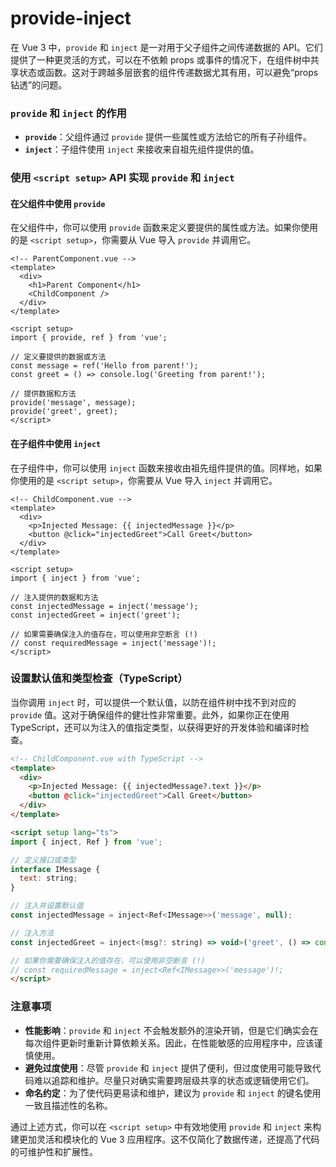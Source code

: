 # provide-inject
在 Vue 3 中，`provide` 和 `inject` 是一对用于父子组件之间传递数据的 API。它们提供了一种更灵活的方式，可以在不依赖 props 或事件的情况下，在组件树中共享状态或函数。这对于跨越多层嵌套的组件传递数据尤其有用，可以避免“props 钻透”的问题。

### `provide` 和 `inject` 的作用

- **`provide`**：父组件通过 `provide` 提供一些属性或方法给它的所有子孙组件。
- **`inject`**：子组件使用 `inject` 来接收来自祖先组件提供的值。

### 使用 `<script setup>` API 实现 `provide` 和 `inject`

#### 在父组件中使用 `provide`

在父组件中，你可以使用 `provide` 函数来定义要提供的属性或方法。如果你使用的是 `<script setup>`，你需要从 Vue 导入 `provide` 并调用它。

```vue
<!-- ParentComponent.vue -->
<template>
  <div>
    <h1>Parent Component</h1>
    <ChildComponent />
  </div>
</template>

<script setup>
import { provide, ref } from 'vue';

// 定义要提供的数据或方法
const message = ref('Hello from parent!');
const greet = () => console.log('Greeting from parent!');

// 提供数据和方法
provide('message', message);
provide('greet', greet);
</script>
```

#### 在子组件中使用 `inject`

在子组件中，你可以使用 `inject` 函数来接收由祖先组件提供的值。同样地，如果你使用的是 `<script setup>`，你需要从 Vue 导入 `inject` 并调用它。

```vue
<!-- ChildComponent.vue -->
<template>
  <div>
    <p>Injected Message: {{ injectedMessage }}</p>
    <button @click="injectedGreet">Call Greet</button>
  </div>
</template>

<script setup>
import { inject } from 'vue';

// 注入提供的数据和方法
const injectedMessage = inject('message');
const injectedGreet = inject('greet');

// 如果需要确保注入的值存在，可以使用非空断言 (!)
// const requiredMessage = inject('message')!;
</script>
```

### 设置默认值和类型检查（TypeScript）

当你调用 `inject` 时，可以提供一个默认值，以防在组件树中找不到对应的 `provide` 值。这对于确保组件的健壮性非常重要。此外，如果你正在使用 TypeScript，还可以为注入的值指定类型，以获得更好的开发体验和编译时检查。

```html
<!-- ChildComponent.vue with TypeScript -->
<template>
  <div>
    <p>Injected Message: {{ injectedMessage?.text }}</p>
    <button @click="injectedGreet">Call Greet</button>
  </div>
</template>

<script setup lang="ts">
import { inject, Ref } from 'vue';

// 定义接口或类型
interface IMessage {
  text: string;
}

// 注入并设置默认值
const injectedMessage = inject<Ref<IMessage>>('message', null);

// 注入方法
const injectedGreet = inject<(msg?: string) => void>('greet', () => console.log('Default greet'));

// 如果你需要确保注入的值存在，可以使用非空断言 (!)
// const requiredMessage = inject<Ref<IMessage>>('message')!;
</script>
```

### 注意事项

- **性能影响**：`provide` 和 `inject` 不会触发额外的渲染开销，但是它们确实会在每次组件更新时重新计算依赖关系。因此，在性能敏感的应用程序中，应该谨慎使用。
- **避免过度使用**：尽管 `provide` 和 `inject` 提供了便利，但过度使用可能导致代码难以追踪和维护。尽量只对确实需要跨层级共享的状态或逻辑使用它们。
- **命名约定**：为了使代码更易读和维护，建议为 `provide` 和 `inject` 的键名使用一致且描述性的名称。

通过上述方式，你可以在 `<script setup>` 中有效地使用 `provide` 和 `inject` 来构建更加灵活和模块化的 Vue 3 应用程序。这不仅简化了数据传递，还提高了代码的可维护性和扩展性。